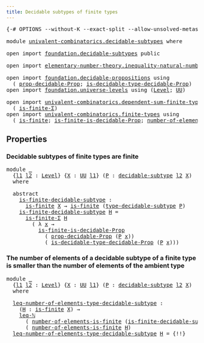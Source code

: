 ```yaml
---
title: Decidable subtypes of finite types
---
```


<pre class="Agda"><a id="60" class="Symbol">{-#</a> <a id="64" class="Keyword">OPTIONS</a> <a id="72" class="Pragma">--without-K</a> <a id="84" class="Pragma">--exact-split</a> <a id="98" class="Pragma">--allow-unsolved-metas</a> <a id="121" class="Symbol">#-}</a>

<a id="126" class="Keyword">module</a> <a id="133" href="univalent-combinatorics.decidable-subtypes.html" class="Module">univalent-combinatorics.decidable-subtypes</a> <a id="176" class="Keyword">where</a>

<a id="183" class="Keyword">open</a> <a id="188" class="Keyword">import</a> <a id="195" href="foundation.decidable-subtypes.html" class="Module">foundation.decidable-subtypes</a> <a id="225" class="Keyword">public</a>

<a id="233" class="Keyword">open</a> <a id="238" class="Keyword">import</a> <a id="245" href="elementary-number-theory.inequality-natural-numbers.html" class="Module">elementary-number-theory.inequality-natural-numbers</a> <a id="297" class="Keyword">using</a> <a id="303" class="Symbol">(</a><a id="304" href="elementary-number-theory.inequality-natural-numbers.html#1646" class="Function">leq-ℕ</a><a id="309" class="Symbol">)</a>

<a id="312" class="Keyword">open</a> <a id="317" class="Keyword">import</a> <a id="324" href="foundation.decidable-propositions.html" class="Module">foundation.decidable-propositions</a> <a id="358" class="Keyword">using</a>
  <a id="366" class="Symbol">(</a> <a id="368" href="foundation.decidable-propositions.html#2032" class="Function">prop-decidable-Prop</a><a id="387" class="Symbol">;</a> <a id="389" href="foundation.decidable-propositions.html#2371" class="Function">is-decidable-type-decidable-Prop</a><a id="421" class="Symbol">)</a>
<a id="423" class="Keyword">open</a> <a id="428" class="Keyword">import</a> <a id="435" href="foundation.universe-levels.html" class="Module">foundation.universe-levels</a> <a id="462" class="Keyword">using</a> <a id="468" class="Symbol">(</a><a id="469" href="Agda.Primitive.html#597" class="Postulate">Level</a><a id="474" class="Symbol">;</a> <a id="476" href="foundation-core.universe-levels.html#222" class="Primitive">UU</a><a id="478" class="Symbol">)</a>

<a id="481" class="Keyword">open</a> <a id="486" class="Keyword">import</a> <a id="493" href="univalent-combinatorics.dependent-sum-finite-types.html" class="Module">univalent-combinatorics.dependent-sum-finite-types</a> <a id="544" class="Keyword">using</a>
  <a id="552" class="Symbol">(</a> <a id="554" href="univalent-combinatorics.dependent-sum-finite-types.html#2494" class="Function">is-finite-Σ</a><a id="565" class="Symbol">)</a>
<a id="567" class="Keyword">open</a> <a id="572" class="Keyword">import</a> <a id="579" href="univalent-combinatorics.finite-types.html" class="Module">univalent-combinatorics.finite-types</a> <a id="616" class="Keyword">using</a>
  <a id="624" class="Symbol">(</a> <a id="626" href="univalent-combinatorics.finite-types.html#4064" class="Function">is-finite</a><a id="635" class="Symbol">;</a> <a id="637" href="univalent-combinatorics.finite-types.html#9101" class="Function">is-finite-is-decidable-Prop</a><a id="664" class="Symbol">;</a> <a id="666" href="univalent-combinatorics.finite-types.html#13313" class="Function">number-of-elements-is-finite</a><a id="694" class="Symbol">)</a>
</pre>
## Properties

### Decidable subtypes of finite types are finite

<pre class="Agda"><a id="775" class="Keyword">module</a> <a id="782" href="univalent-combinatorics.decidable-subtypes.html#782" class="Module">_</a>
  <a id="786" class="Symbol">{</a><a id="787" href="univalent-combinatorics.decidable-subtypes.html#787" class="Bound">l1</a> <a id="790" href="univalent-combinatorics.decidable-subtypes.html#790" class="Bound">l2</a> <a id="793" class="Symbol">:</a> <a id="795" href="Agda.Primitive.html#597" class="Postulate">Level</a><a id="800" class="Symbol">}</a> <a id="802" class="Symbol">{</a><a id="803" href="univalent-combinatorics.decidable-subtypes.html#803" class="Bound">X</a> <a id="805" class="Symbol">:</a> <a id="807" href="foundation-core.universe-levels.html#222" class="Primitive">UU</a> <a id="810" href="univalent-combinatorics.decidable-subtypes.html#787" class="Bound">l1</a><a id="812" class="Symbol">}</a> <a id="814" class="Symbol">(</a><a id="815" href="univalent-combinatorics.decidable-subtypes.html#815" class="Bound">P</a> <a id="817" class="Symbol">:</a> <a id="819" href="foundation.decidable-subtypes.html#1349" class="Function">decidable-subtype</a> <a id="837" href="univalent-combinatorics.decidable-subtypes.html#790" class="Bound">l2</a> <a id="840" href="univalent-combinatorics.decidable-subtypes.html#803" class="Bound">X</a><a id="841" class="Symbol">)</a>
  <a id="845" class="Keyword">where</a>

  <a id="854" class="Keyword">abstract</a>
    <a id="867" href="univalent-combinatorics.decidable-subtypes.html#867" class="Function">is-finite-decidable-subtype</a> <a id="895" class="Symbol">:</a>
      <a id="903" href="univalent-combinatorics.finite-types.html#4064" class="Function">is-finite</a> <a id="913" href="univalent-combinatorics.decidable-subtypes.html#803" class="Bound">X</a> <a id="915" class="Symbol">→</a> <a id="917" href="univalent-combinatorics.finite-types.html#4064" class="Function">is-finite</a> <a id="927" class="Symbol">(</a><a id="928" href="foundation.decidable-subtypes.html#2337" class="Function">type-decidable-subtype</a> <a id="951" href="univalent-combinatorics.decidable-subtypes.html#815" class="Bound">P</a><a id="952" class="Symbol">)</a>
    <a id="958" href="univalent-combinatorics.decidable-subtypes.html#867" class="Function">is-finite-decidable-subtype</a> <a id="986" href="univalent-combinatorics.decidable-subtypes.html#986" class="Bound">H</a> <a id="988" class="Symbol">=</a>
      <a id="996" href="univalent-combinatorics.dependent-sum-finite-types.html#2494" class="Function">is-finite-Σ</a> <a id="1008" href="univalent-combinatorics.decidable-subtypes.html#986" class="Bound">H</a>
        <a id="1018" class="Symbol">(</a> <a id="1020" class="Symbol">λ</a> <a id="1022" href="univalent-combinatorics.decidable-subtypes.html#1022" class="Bound">x</a> <a id="1024" class="Symbol">→</a>
          <a id="1036" href="univalent-combinatorics.finite-types.html#9101" class="Function">is-finite-is-decidable-Prop</a>
            <a id="1076" class="Symbol">(</a> <a id="1078" href="foundation.decidable-propositions.html#2032" class="Function">prop-decidable-Prop</a> <a id="1098" class="Symbol">(</a><a id="1099" href="univalent-combinatorics.decidable-subtypes.html#815" class="Bound">P</a> <a id="1101" href="univalent-combinatorics.decidable-subtypes.html#1022" class="Bound">x</a><a id="1102" class="Symbol">))</a>
            <a id="1117" class="Symbol">(</a> <a id="1119" href="foundation.decidable-propositions.html#2371" class="Function">is-decidable-type-decidable-Prop</a> <a id="1152" class="Symbol">(</a><a id="1153" href="univalent-combinatorics.decidable-subtypes.html#815" class="Bound">P</a> <a id="1155" href="univalent-combinatorics.decidable-subtypes.html#1022" class="Bound">x</a><a id="1156" class="Symbol">)))</a>
</pre>
### The number of elements of a decidable subtype of a finite type is smaller than the number of elements of the ambient type

<pre class="Agda"><a id="1300" class="Keyword">module</a> <a id="1307" href="univalent-combinatorics.decidable-subtypes.html#1307" class="Module">_</a>
  <a id="1311" class="Symbol">{</a><a id="1312" href="univalent-combinatorics.decidable-subtypes.html#1312" class="Bound">l1</a> <a id="1315" href="univalent-combinatorics.decidable-subtypes.html#1315" class="Bound">l2</a> <a id="1318" class="Symbol">:</a> <a id="1320" href="Agda.Primitive.html#597" class="Postulate">Level</a><a id="1325" class="Symbol">}</a> <a id="1327" class="Symbol">{</a><a id="1328" href="univalent-combinatorics.decidable-subtypes.html#1328" class="Bound">X</a> <a id="1330" class="Symbol">:</a> <a id="1332" href="foundation-core.universe-levels.html#222" class="Primitive">UU</a> <a id="1335" href="univalent-combinatorics.decidable-subtypes.html#1312" class="Bound">l1</a><a id="1337" class="Symbol">}</a> <a id="1339" class="Symbol">(</a><a id="1340" href="univalent-combinatorics.decidable-subtypes.html#1340" class="Bound">P</a> <a id="1342" class="Symbol">:</a> <a id="1344" href="foundation.decidable-subtypes.html#1349" class="Function">decidable-subtype</a> <a id="1362" href="univalent-combinatorics.decidable-subtypes.html#1315" class="Bound">l2</a> <a id="1365" href="univalent-combinatorics.decidable-subtypes.html#1328" class="Bound">X</a><a id="1366" class="Symbol">)</a>
  <a id="1370" class="Keyword">where</a>

  <a id="1379" href="univalent-combinatorics.decidable-subtypes.html#1379" class="Function">leq-number-of-elements-type-decidable-subtype</a> <a id="1425" class="Symbol">:</a>
    <a id="1431" class="Symbol">(</a><a id="1432" href="univalent-combinatorics.decidable-subtypes.html#1432" class="Bound">H</a> <a id="1434" class="Symbol">:</a> <a id="1436" href="univalent-combinatorics.finite-types.html#4064" class="Function">is-finite</a> <a id="1446" href="univalent-combinatorics.decidable-subtypes.html#1328" class="Bound">X</a><a id="1447" class="Symbol">)</a> <a id="1449" class="Symbol">→</a>
    <a id="1455" href="elementary-number-theory.inequality-natural-numbers.html#1646" class="Function">leq-ℕ</a>
      <a id="1467" class="Symbol">(</a> <a id="1469" href="univalent-combinatorics.finite-types.html#13313" class="Function">number-of-elements-is-finite</a> <a id="1498" class="Symbol">(</a><a id="1499" href="univalent-combinatorics.decidable-subtypes.html#867" class="Function">is-finite-decidable-subtype</a> <a id="1527" href="univalent-combinatorics.decidable-subtypes.html#1340" class="Bound">P</a> <a id="1529" href="univalent-combinatorics.decidable-subtypes.html#1432" class="Bound">H</a><a id="1530" class="Symbol">))</a>
      <a id="1539" class="Symbol">(</a> <a id="1541" href="univalent-combinatorics.finite-types.html#13313" class="Function">number-of-elements-is-finite</a> <a id="1570" href="univalent-combinatorics.decidable-subtypes.html#1432" class="Bound">H</a><a id="1571" class="Symbol">)</a>
  <a id="1575" href="univalent-combinatorics.decidable-subtypes.html#1379" class="Function">leq-number-of-elements-type-decidable-subtype</a> <a id="1621" href="univalent-combinatorics.decidable-subtypes.html#1621" class="Bound">H</a> <a id="1623" class="Symbol">=</a> <a id="1625" class="Hole">{!!}</a>
</pre>